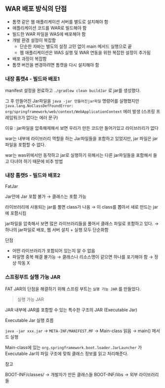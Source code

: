 ## WAR 배포 방식의 단점

- 톰캣 같은 웹 애플리케이션 서버를 별도로 설치해야 함
- 애플리케이션 코드를 WAR로 빌드해야 함
- 빌드한 WAR 파일을 WAS에 배포해야 함
- 개발 환경 설정이 복잡함
  - 단순한 자바는 별도의 설정 고민 없이 main 메서드 실행으로 끝
  - 웹 애플리케이션은 WAS 실행 및 WAR 연동을 위한 복잡한 설정이 추가됨
- 배포 과정이 복잡함
- 톰캣 버전을 변경하려면 톰캣을 다시 설치해야 함

### 내장 톰캣4 - 빌드와 배포1

manifest 설정을 완료하고 `./gradlew clean buildJar` 로 jar를 생성했다.

그 후 만들어진 Jar파일을 `java -jar 만들어진jar파일` 명령어를 실행했지만 `java.lang.NoClassDefFoundError: org/springframework/web/context/WebApplicationContext` 에러 발생 (스프링 프레임워크가 없다는 에러 문구)

이유 : jar파일을 압축해제해서 보면 우리가 만든 코드만 들어가있고 라이브러리가 없다

war는 내부에 라이브러리 역할을 하는 Jar파일들을 포함하고 있었지만, jar 파일은 jar파일을 포함할 수 없다.

war는 was위에서만 동작하고 jar로 실행하기 위해서는 다른 jar파일들을 포함해서 들고 다녀야 하기 때문에 비추 방법

### 내장 톰캣5 - 빌드와 배포2

FatJar

Jar안에 Jar 포함 불가 → 클래스는 포함 가능

라이브러리에 사용되는 jar를 풀면 class가 나옴 → 이 class를 뽑아서 새로 만드는 jar에 포함시킴

jar파일을 압축해서 보면 많은 라이브러리들을 풀어서 클래스 파일로 포함하고 있다.
→ 하나의 jar파일로 배포, 웹 서버 설치 + 실행 모두 단순화함

단점

- 어떤 라이브러리가 포함되어 있는지 알 수 없음
- 파일명 중복 해결 불가능 → 클래스나 리소스명이 같으면 하나를 포기해야 함 → 정상 작동 X

### 스프링부트 실행 가능 JAR

FAT JAR의 단점을 해결하기 위해 스프링 부트는 `실행 가능 JAR` 를 만들었다.

> 실행 가능 JAR

JAR 내부에 JAR를 포함할 수 있는 특수한 구조의 JAR (Executable Jar)

Executable Jar 실행 흐름

`java -jar xxx.jar` → `META-INF/MANIFEST.MF` → Main-class 읽음 → main() 메서드 실행

Main-class에 있는 `org.springframework.boot.loader.JarLauncher` 가 Executable Jar의 파일 구조에 맞춰 클래스 정보를 읽고 처리해준다.

참고

BOOT-INF/classes/ → 개발자가 만든 클래스들
BOOT-INF/libs → 외부 라이브러리들
